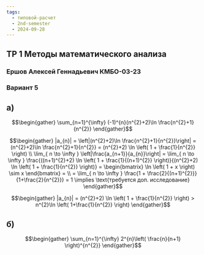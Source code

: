 ```yaml
---
tags:
  - типовой-расчет
  - 2nd-semester
  - 2024-09-28
---
```


## ТР 1 Методы математического анализа

### Ершов Алексей Геннадьевич КМБО-03-23

### Вариант 5

## а)

$$\begin{gather}
\sum_{n=1}^{\infty} (-1)^{n}(n^{2}+2)\ln \frac{n^{2}+1}{n^{2}}
\end{gather}$$

$$\begin{gather}
|a_{n}| = \left|(n^{2}+2)\ln \frac{n^{2}+1}{n^{2}}\right| = (n^{2}+2)\ln \frac{n^{2}+1}{n^{2}} = (n^{2}+2) \ln \left( 1 + \frac{1}{n^{2}} \right) \\
\lim_{ n \to \infty } \left|\frac{a_{n+1}}{a_{n}}\right| = \lim_{ n \to \infty } \frac{((n+1)^{2}+2) \ln \left( 1 + \frac{1}{(n+1)^{2}} \right)}{(n^{2}+2) \ln \left( 1 + \frac{1}{n^{2}} \right)} = \begin{bmatrix}
\ln \left( 1 + x \right) \sim x
\end{bmatrix} = \\
= \lim_{ n \to \infty } \frac{1 + \frac{2}{(n+1)^{2}}}{1+\frac{2}{n^{2}}} = 1 \implies \text{требуется доп. исследование}
\end{gather}$$

$$\begin{gather}
|a_{n}| = (n^{2}+2) \ln \left( 1 + \frac{1}{n^{2}} \right) > n^{2}\ln \left( 1+\frac{1}{n^{2}} \right)
\end{gather}$$

## б)

$$\begin{gather}
\sum_{n=1}^{\infty} 2^{n}\left( \frac{n}{n+1} \right)^{n^{2}}
\end{gather}$$